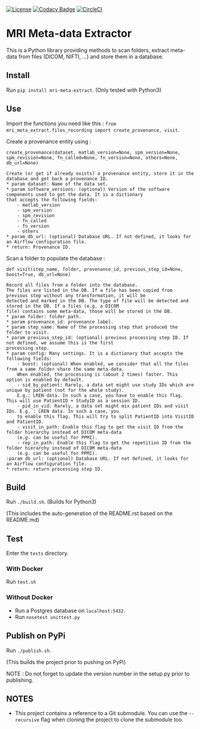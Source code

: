 [![License](https://img.shields.io/badge/license-Apache--2.0-blue.svg)](https://github.com/LREN-CHUV/mri-meta-extract/blob/master/LICENSE)
[![Codacy Badge](https://api.codacy.com/project/badge/Grade/4547fb5d1e464e4087640e046893576a)](https://www.codacy.com/app/mirco-nasuti/mri-meta-extract?utm_source=github.com&amp;utm_medium=referral&amp;utm_content=LREN-CHUV/mri-meta-extract&amp;utm_campaign=Badge_Grade)
[![CircleCI](https://circleci.com/gh/LREN-CHUV/mri-meta-extract.svg?style=svg)](https://circleci.com/gh/LREN-CHUV/mri-meta-extract)

# MRI Meta-data Extractor

This is a Python library providing methods to scan folders, extract meta-data from files (DICOM, NIFTI, ...) and store 
them in a database.

## Install

Run `pip install mri-meta-extract`. (Only tested with Python3)

## Use

Import the functions you need like this : `from mri_meta_extract.files_recording import create_provenance, visit`.

Create a provenance entity using :
   
    create_provenance(dataset, matlab_version=None, spm_version=None, spm_revision=None, fn_called=None, fn_version=None, others=None, db_url=None)
    
    Create (or get if already exists) a provenance entity, store it in the database and get back a provenance ID.
    * param dataset: Name of the data set.
    * param software_versions: (optional) Version of the software components used to get the data. It is a dictionary
    that accepts the following fields:
        - matlab_version
        - spm_version
        - spm_revision
        - fn_called
        - fn_version
        - others
    * param db_url: (optional) Database URL. If not defined, it looks for an Airflow configuration file.
    * return: Provenance ID.
    
Scan a folder to populate the database :

    def visit(step_name, folder, provenance_id, previous_step_id=None, boost=True, db_url=None)
    
    Record all files from a folder into the database.
    The files are listed in the DB. If a file has been copied from previous step without any transformation, it will be
    detected and marked in the DB. The type of file will be detected and stored in the DB. If a files (e.g. a DICOM
    file) contains some meta-data, those will be stored in the DB.
    * param folder: folder path.
    * param provenance_id: provenance label.
    * param step_name: Name of the processing step that produced the folder to visit.
    * param previous_step_id: (optional) previous processing step ID. If not defined, we assume this is the first
    processing step.
    * param config: Many settings. It is a dictionary that accepts the following fields:
        - boost: (optional) When enabled, we consider that all the files from a same folder share the same meta-data.
        When enabled, the processing is (about 2 times) faster. This option is enabled by default.
        - sid_by_patient: Rarely, a data set might use study IDs which are unique by patient (not for the whole study).
        E.g.: LREN data. In such a case, you have to enable this flag. This will use PatientID + StudyID as a session ID.
        - pid_in_vid: Rarely, a data set might mix patient IDs and visit IDs. E.g. : LREN data. In such a case, you
        to enable this flag. This will try to split PatientID into VisitID and PatientID.
        - visit_in_path: Enable this flag to get the visit ID from the folder hierarchy instead of DICOM meta-data
        (e.g. can be useful for PPMI).
        - rep_in_path: Enable this flag to get the repetition ID from the folder hierarchy instead of DICOM meta-data
        (e.g. can be useful for PPMI).
    :param db_url: (optional) Database URL. If not defined, it looks for an Airflow configuration file.
    * return: return processing step ID.
    
## Build

Run `./build.sh`. (Builds for Python3)

(This includes the auto-generation of the README.rst based on the README.md)

## Test

Enter the `tests` directory.

### With Docker

Run `test.sh`

### Without Docker

* Run a Postgres database on `localhost:5432`.
* Run `nosetest unittest.py`

## Publish on PyPi

Run `./publish.sh`.

(This builds the project prior to pushing on PyPi)

NOTE : Do not forget to update the version number in the setup.py prior to publishing.

## NOTES

* This project contains a reference to a Git submodule. You can use the `--recursive` flag when cloning the project to clone the submodule too.
